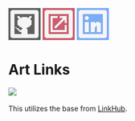 [![](https://raw.githubusercontent.com/honkita/MD-Links/main/Pixel_GitHub.svg)](https://github.com/honkita) [![](https://raw.githubusercontent.com/honkita/MD-Links/main/Pixel_Link.svg)](https://elitelu.com) [![](https://raw.githubusercontent.com/honkita/MD-Links/main/Pixel_LinkedIn.svg)](https://www.linkedin.com/in/elitelu/)

# Art Links

![](https://raw.githubusercontent.com/honkita/PixelButtons/main/Pixel_Maintained.svg)

This utilizes the base from [LinkHub](https://github.com/honkita/LinkHub).
